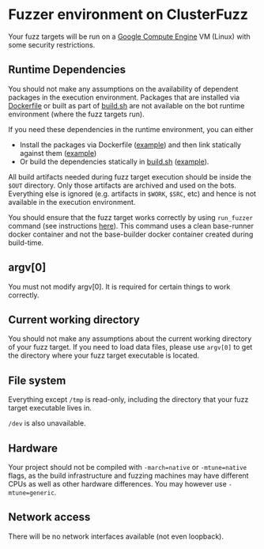 # Fuzzer environment on ClusterFuzz

Your fuzz targets will be run on a [Google Compute Engine](https://cloud.google.com/compute/) VM (Linux) with some security restrictions.

## Runtime Dependencies

You should not make any assumptions on the availability of dependent packages 
in the execution environment. Packages that are installed via
[Dockerfile](https://github.com/google/oss-fuzz/blob/master/docs/new_project_guide.md#dockerfile)
or built as part of 
[build.sh](https://github.com/google/oss-fuzz/blob/master/docs/new_project_guide.md#buildsh)
are not available on the bot runtime environment (where the fuzz targets run).

If you need these dependencies in the runtime environment, you can either
- Install the packages via Dockerfile
([example](https://github.com/google/oss-fuzz/blob/master/projects/tor/Dockerfile#L19))
and then link statically against them
([example](https://github.com/google/oss-fuzz/blob/master/projects/tor/build.sh#L40))
- Or build the dependencies statically in
[build.sh](https://github.com/google/oss-fuzz/blob/master/docs/new_project_guide.md#buildsh)
([example](https://github.com/google/oss-fuzz/blob/master/projects/ffmpeg/build.sh#L26)).

All build artifacts needed during fuzz target execution should be inside the `$OUT`
directory. Only those artifacts are archived and used on the bots. Everything else
is ignored (e.g. artifacts in `$WORK`, `$SRC`, etc) and hence is not available
in the execution environment.

You should ensure that the fuzz target works correctly by using `run_fuzzer` command 
(see instructions [here](new_project_guide.md#testing-locally)). This command uses
a clean base-runner docker container and not the base-builder docker container
created during build-time.

## argv[0]

You must not modify argv[0]. It is required for certain things to work correctly.

## Current working directory

You should not make any assumptions about the current working directory of your
fuzz target. If you need to load data files, please use `argv[0]` to get the
directory where your fuzz target executable is located.

## File system

Everything except `/tmp` is read-only, including the directory that your fuzz target
executable lives in.

`/dev` is also unavailable.

## Hardware

Your project should not be compiled with `-march=native` or `-mtune=native`
flags, as the build infrastructure and fuzzing machines may have different CPUs
as well as other hardware differences. You may however use `-mtune=generic`.

## Network access

There will be no network interfaces available (not even loopback).
